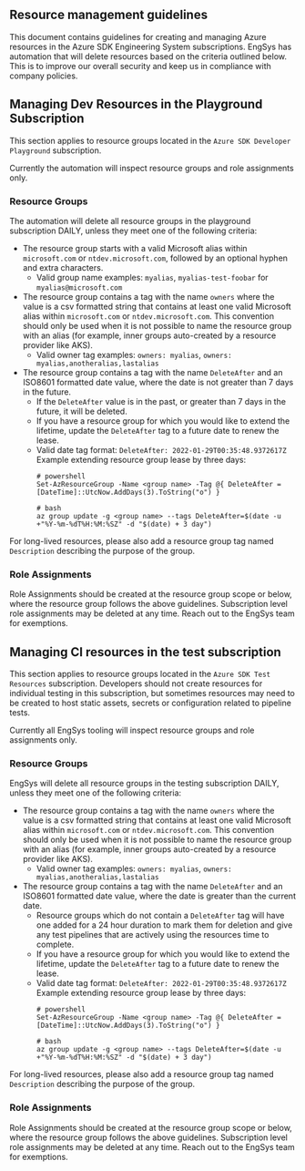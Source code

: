 ## Resource management guidelines

This document contains guidelines for creating and managing Azure resources in the Azure SDK Engineering System
subscriptions. EngSys has automation that will delete resources based on the criteria outlined below. This is to
improve our overall security and keep us in compliance with company policies.


## Managing Dev Resources in the Playground Subscription

This section applies to resource groups located in the `Azure SDK Developer Playground` subscription.

Currently the automation will inspect resource groups and role assignments only.

### Resource Groups

The automation will delete all resource groups in the playground subscription DAILY, unless they meet one of the following criteria:

- The resource group starts with a valid Microsoft alias within `microsoft.com` or `ntdev.microsoft.com`, followed by an
  optional hyphen and extra characters.
    - Valid group name examples: `myalias`, `myalias-test-foobar` for `myalias@microsoft.com`
- The resource group contains a tag with the name `owners` where the value is a csv formatted string that contains at
  least one valid Microsoft alias within `microsoft.com` or `ntdev.microsoft.com`. This convention should only be used
  when it is not possible to name the resource group with an alias (for example, inner groups auto-created by a resource
  provider like AKS).
    - Valid owner tag examples: `owners: myalias`, `owners: myalias,anotheralias,lastalias`
- The resource group contains a tag with the name `DeleteAfter` and an ISO8601 formatted date value, where the date is
  not greater than 7 days in the future.
    - If the `DeleteAfter` value is in the past, or greater than 7 days in the future, it will be deleted.
    - If you have a resource group for which you would like to extend the lifetime, update the `DeleteAfter` tag to a
      future date to renew the lease.
    - Valid date tag format: `DeleteAfter: 2022-01-29T00:35:48.9372617Z`
      Example extending resource group lease by three days:
      ```
      # powershell
      Set-AzResourceGroup -Name <group name> -Tag @{ DeleteAfter = [DateTime]::UtcNow.AddDays(3).ToString("o") }

      # bash
      az group update -g <group name> --tags DeleteAfter=$(date -u +"%Y-%m-%dT%H:%M:%SZ" -d "$(date) + 3 day")
      ```

For long-lived resources, please also add a resource group tag named `Description` describing the purpose of the group.

### Role Assignments

Role Assignments should be created at the resource group scope or below, where the resource group follows the above
guidelines. Subscription level role assignments may be deleted at any time. Reach out to the EngSys team for exemptions.

## Managing CI resources in the test subscription

This section applies to resource groups located in the `Azure SDK Test Resources` subscription. Developers should not
create resources for individual testing in this subscription, but sometimes resources may need to be created to host
static assets, secrets or configuration related to pipeline tests.

Currently all EngSys tooling will inspect resource groups and role assignments only.

### Resource Groups

EngSys will delete all resource groups in the testing subscription DAILY, unless they meet one of the following criteria:

- The resource group contains a tag with the name `owners` where the value is a csv formatted string that contains at
  least one valid Microsoft alias within `microsoft.com` or `ntdev.microsoft.com`. This convention should only be used
  when it is not possible to name the resource group with an alias (for example, inner groups auto-created by a resource
  provider like AKS).
    - Valid owner tag examples: `owners: myalias`, `owners: myalias,anotheralias,lastalias`
- The resource group contains a tag with the name `DeleteAfter` and an ISO8601 formatted date value, where the date is
  greater than the current date.
    - Resource groups which do not contain a `DeleteAfter` tag will have one added for a 24 hour duration
      to mark them for deletion and give any test pipelines that are actively using the resources time to
      complete.
    - If you have a resource group for which you would like to extend the lifetime, update the `DeleteAfter` tag to a
      future date to renew the lease.
    - Valid date tag format: `DeleteAfter: 2022-01-29T00:35:48.9372617Z`
      Example extending resource group lease by three days:
      ```
      # powershell
      Set-AzResourceGroup -Name <group name> -Tag @{ DeleteAfter = [DateTime]::UtcNow.AddDays(3).ToString("o") }

      # bash
      az group update -g <group name> --tags DeleteAfter=$(date -u +"%Y-%m-%dT%H:%M:%SZ" -d "$(date) + 3 day")
      ```

For long-lived resources, please also add a resource group tag named `Description` describing the purpose of the group.

### Role Assignments

Role Assignments should be created at the resource group scope or below, where the resource group follows the above
guidelines. Subscription level role assignments may be deleted at any time. Reach out to the EngSys team for exemptions.
